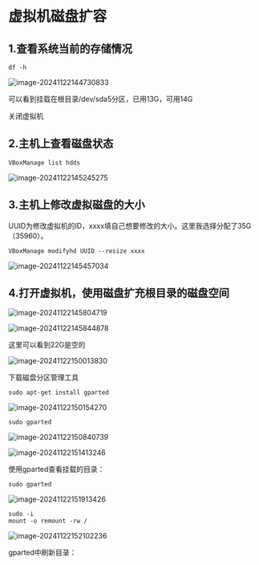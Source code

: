 # 虚拟机磁盘扩容

## 1.查看系统当前的存储情况

```shell
df -h
```

![image-20241122144730833](C:\Users\kaka\AppData\Roaming\Typora\typora-user-images\image-20241122144730833.png)

可以看到挂载在根目录/dev/sda5分区，已用13G，可用14G

关闭虚拟机

## 2.主机上查看磁盘状态

```shell
VBoxManage list hdds
```

![image-20241122145245275](C:\Users\kaka\AppData\Roaming\Typora\typora-user-images\image-20241122145245275.png)

## 3.主机上修改虚拟磁盘的大小

UUID为修改虚拟机的ID，xxxx填自己想要修改的大小。这里我选择分配了35G（35960）。

```shell
VBoxManage modifyhd UUID --resize xxxx
```

![image-20241122145457034](C:\Users\kaka\AppData\Roaming\Typora\typora-user-images\image-20241122145457034.png)

## 4.打开虚拟机，使用磁盘扩充根目录的磁盘空间

![image-20241122145804719](C:\Users\kaka\AppData\Roaming\Typora\typora-user-images\image-20241122145804719.png)

![image-20241122145844878](C:\Users\kaka\AppData\Roaming\Typora\typora-user-images\image-20241122145844878.png)

这里可以看到22G是空的

![image-20241122150013830](C:\Users\kaka\AppData\Roaming\Typora\typora-user-images\image-20241122150013830.png)

下载磁盘分区管理工具

```shell
sudo apt-get install gparted
```

![image-20241122150154270](C:\Users\kaka\AppData\Roaming\Typora\typora-user-images\image-20241122150154270.png)

```shell
sudo gparted
```

![image-20241122150840739](C:\Users\kaka\AppData\Roaming\Typora\typora-user-images\image-20241122150840739.png)

![image-20241122151413246](C:\Users\kaka\AppData\Roaming\Typora\typora-user-images\image-20241122151413246.png)

使用gparted查看挂载的目录：

```shell
sudo gparted
```

![image-20241122151913426](C:\Users\kaka\AppData\Roaming\Typora\typora-user-images\image-20241122151913426.png)

```shell
sudo -i
mount -o remount -rw /
```

![image-20241122152102236](C:\Users\kaka\AppData\Roaming\Typora\typora-user-images\image-20241122152102236.png)

gparted中刷新目录：

